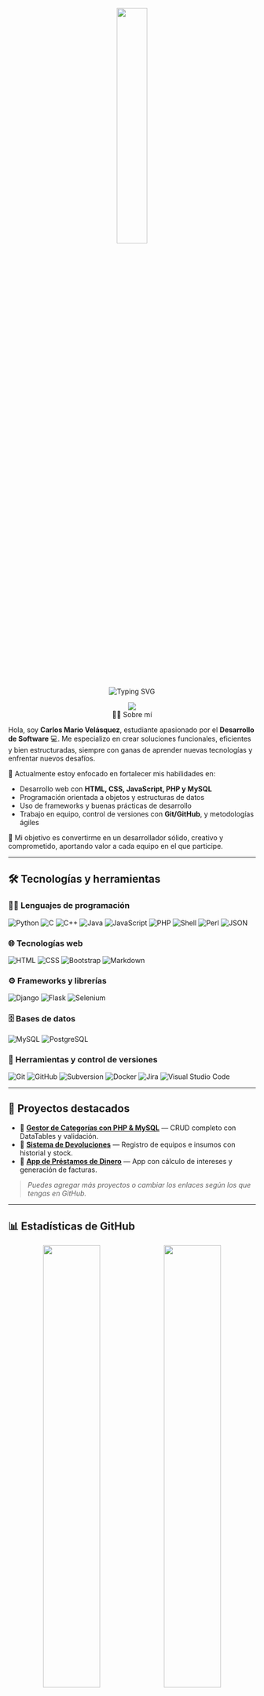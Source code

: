 <p align="center"><img src="animation.gif" width="35%"></p>

<p align="center"><img src="https://readme-typing-svg.herokuapp.com?font=Fira+Code&weight=300&size=28&pause=1000&color=38C2FF&center=true&vCenter=true&width=800&height=100&lines=👋+Hello%2C+I'm+Carlos+Vel%C3%A1squez!;💻+I'm+a+Software+Development+Student.;🚀+Welcome+to+my+profile." alt="Typing SVG" /></p>


<p  align="center">
<img src="https://user-images.githubusercontent.com/73097560/115834477-dbab4500-a447-11eb-908a-139a6edaec5c.gif">             
<br



## 👨‍💻 Sobre mí

Hola, soy **Carlos Mario Velásquez**, estudiante apasionado por el **Desarrollo de Software** 💻. Me especializo en crear soluciones funcionales, eficientes y bien estructuradas, siempre con ganas de aprender nuevas tecnologías y enfrentar nuevos desafíos.

🚀 Actualmente estoy enfocado en fortalecer mis habilidades en:

- Desarrollo web con **HTML, CSS, JavaScript, PHP y MySQL**
- Programación orientada a objetos y estructuras de datos
- Uso de frameworks y buenas prácticas de desarrollo
- Trabajo en equipo, control de versiones con **Git/GitHub**, y metodologías ágiles

🎯 Mi objetivo es convertirme en un desarrollador sólido, creativo y comprometido, aportando valor a cada equipo en el que participe.

---

## 🛠️ Tecnologías y herramientas

### 🧑‍💻 Lenguajes de programación

![Python](https://img.shields.io/badge/-Python-05122A?style=flat&logo=python)
![C](https://img.shields.io/badge/-C-05122A?style=flat&logo=C&logoColor=A8B9CC)
![C++](https://img.shields.io/badge/-C++-05122A?style=flat&logo=C%2B%2B&logoColor=00599C)
![Java](https://img.shields.io/badge/-Java-05122A?style=flat&logo=java&logoColor=FFA518)
![JavaScript](https://img.shields.io/badge/-JavaScript-05122A?style=flat&logo=javascript)
![PHP](https://img.shields.io/badge/-PHP-05122A?style=flat&logo=php)
![Shell](https://img.shields.io/badge/-Shell-05122A?style=flat&logo=gnubash&logoColor=white)
![Perl](https://img.shields.io/badge/-Perl-05122A?style=flat&logo=perl)
![JSON](https://img.shields.io/badge/-JSON-05122A?style=flat&logo=json&logoColor=000000)

### 🌐 Tecnologías web

![HTML](https://img.shields.io/badge/-HTML-05122A?style=flat&logo=html5)
![CSS](https://img.shields.io/badge/-CSS-05122A?style=flat&logo=css3&logoColor=1572B6)
![Bootstrap](https://img.shields.io/badge/-Bootstrap-05122A?style=flat&logo=bootstrap&logoColor=563D7C)
![Markdown](https://img.shields.io/badge/-Markdown-05122A?style=flat&logo=markdown)

### ⚙️ Frameworks y librerías

![Django](https://img.shields.io/badge/-Django-05122A?style=flat&logo=django&logoColor=092E20)
![Flask](https://img.shields.io/badge/-Flask-05122A?style=flat&logo=flask)
![Selenium](https://img.shields.io/badge/-Selenium-05122A?style=flat&logo=selenium&logoColor=43B02A)

### 🗄️ Bases de datos

![MySQL](https://img.shields.io/badge/-MySQL-05122A?style=flat&logo=mysql&logoColor=4479A1)
![PostgreSQL](https://img.shields.io/badge/-PostgreSQL-05122A?style=flat&logo=postgresql&logoColor=336791)

### 🧰 Herramientas y control de versiones

![Git](https://img.shields.io/badge/-Git-05122A?style=flat&logo=git)
![GitHub](https://img.shields.io/badge/-GitHub-05122A?style=flat&logo=github)
![Subversion](https://img.shields.io/badge/-Subversion-05122A?style=flat&logo=subversion)
![Docker](https://img.shields.io/badge/-Docker-05122A?style=flat&logo=docker)
![Jira](https://img.shields.io/badge/-Jira-05122A?style=flat&logo=jira)
![Visual Studio Code](https://img.shields.io/badge/-Visual%20Studio%20Code-05122A?style=flat&logo=visual-studio-code&logoColor=007ACC)

---

## 🌟 Proyectos destacados

- 🔗 [**Gestor de Categorías con PHP & MySQL**](https://github.com/tu-usuario/gestor-categorias) — CRUD completo con DataTables y validación.
- 🔗 [**Sistema de Devoluciones**](https://github.com/tu-usuario/sistema-devoluciones) — Registro de equipos e insumos con historial y stock.
- 🔗 [**App de Préstamos de Dinero**](https://github.com/tu-usuario/app-prestamos) — App con cálculo de intereses y generación de facturas.

> _Puedes agregar más proyectos o cambiar los enlaces según los que tengas en GitHub._

---

## 📊 Estadísticas de GitHub

<p align="center">
  <img src="https://github-readme-stats.vercel.app/api?username=CarlosVelasquezMT&show_icons=true&theme=radical&hide_border=false&count_private=true" width="48%"/>
  <img src="https://github-readme-streak-stats.herokuapp.com/?user=CarlosVelasquezMT&theme=radical&hide_border=false" width="48%"/>
</p>

<p align="center">
  <img src="https://github-readme-stats.vercel.app/api/top-langs/?username=CarlosVelasquezMT&layout=compact&theme=radical&hide_border=false" width="48%"/>
</p>

---

## 📫 Contáctame

<p align="center">
  <a href="mailto:carlos658velasquez25@gmail.com"><img src="https://img.shields.io/badge/Correo-EA4335?style=for-the-badge&logo=gmail&logoColor=white" /></a>
  <a href="https://www.linkedin.com/in/carlos-mario-719596187?utm_source=share&utm_campaign=share_via&utm_content=profile&utm_medium=android_app" target="_blank"><img src="https://img.shields.io/badge/LinkedIn-0077B5?style=for-the-badge&logo=linkedin&logoColor=white" /></a>
  <a href="https://github.com/CarlosVelasquezMT" target="_blank"><img src="https://img.shields.io/badge/GitHub-000?style=for-the-badge&logo=github&logoColor=white" /></a>
</p>
